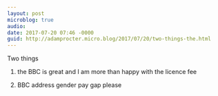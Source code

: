 ```yaml
---
layout: post
microblog: true
audio: 
date: 2017-07-20 07:46 -0000
guid: http://adamprocter.micro.blog/2017/07/20/two-things-the.html
---
```

Two things 

1. the BBC is great and I am more than happy with the licence fee 

2. BBC address gender pay gap please 

